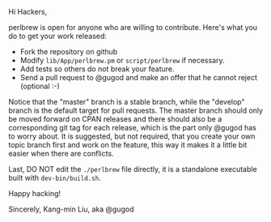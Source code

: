 Hi Hackers,

perlbrew is open for anyone who are willing to contribute. Here's what you do to
get your work released:

- Fork the repository on github
- Modify `lib/App/perlbrew.pm` or `script/perlbrew` if necessary.
- Add tests so others do not break your feature.
- Send a pull request to @gugod and make an offer that he cannot reject (optional :-)

Notice that the "master" branch is a stable branch, while the "develop" branch is the default target
for pull requests. The master branch should only be moved forward on CPAN releases and there
should also be a corresponding git tag for each release, which is the part only @gugod has to worry
about. It is suggested, but not required, that you create your own topic branch first and work on
the feature, this way it makes it a little bit easier when there are conflicts.

Last, DO NOT edit the `./perlbrew` file directly, it is a standalone executable
built with `dev-bin/build.sh`.

Happy hacking!

Sincerely,
Kang-min Liu, aka @gugod

